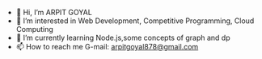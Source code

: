 - 👋 Hi, I’m ARPIT GOYAL
- 👀 I’m interested in Web Development, Competitive Programming, Cloud Computing
- 🌱 I’m currently learning Node.js,some concepts of graph and dp
- 📫 How to reach me G-mail: arpitgoyal878@gmail.com
<!---
arpitgoyal878/arpitgoyal878 is a ✨ special ✨ repository because its `README.md` (this file) appears on your GitHub profile.
You can click the Preview link to take a look at your changes.
--->
